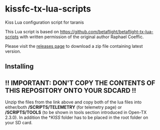 # kissfc-tx-lua-scripts
Kiss Lua configuration script for taranis

This Lua script is based on https://github.com/betaflight/betaflight-tx-lua-scripts with written permission
of the original author Raphael Coeffic.

Please visit the [releases page](https://github.com/flyduino/kissfc-tx-lua-scripts/releases) to download a zip file containing latest version.

## Installing

## !! IMPORTANT: DON'T COPY THE CONTENTS OF THIS REPOSITORY ONTO YOUR SDCARD !!

Unzip the files from the link above and copy both of the lua files into either/both **/SCRIPTS/TELEMETRY** (for telemetry page) or **/SCRIPTS/TOOLS** (to be shown in tools section introduced in Open-TX 2.3.0). In addition the **KISS* folder has to be placed in the root folder on your SD card.

